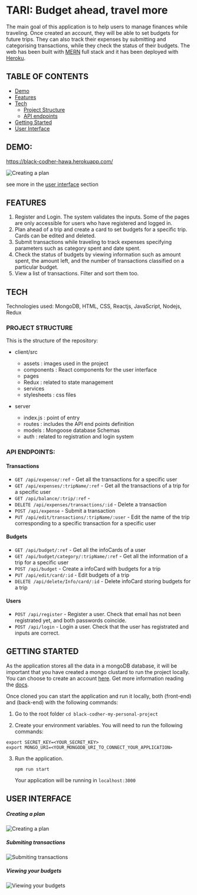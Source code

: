 # TARI: Budget ahead, travel more

The main goal of this application is to help users to manage finances while traveling. Once created an account, they will be able to set budgets for future trips. They can also track their expenses by submitting and categorising transactions, while they check the status of their budgets. The web has been built with [MERN](https://www.mongodb.com/mern-stack) full stack and it has been deployed with [Heroku](https://www.heroku.com/).

## TABLE OF CONTENTS

- [Demo](#Demo)
- [Features](#Features)
- [Tech](#Tech)
  - [Project Structure](#Project-Structure)
  - [API endpoints](#API-endpoints)
- [Getting Started](#Getting-Started)
- [User Interface](#User-Interface)

## DEMO:

https://black-codher-hawa.herokuapp.com/

![Creating a plan](https://github.com/hawa-bah/black-codher-my-personal-project/blob/main/client/src/assets/images-Readme/create-plan.gif)

see more in the [user interface](#User-Interface) section

## FEATURES

1. Register and Login. The system validates the inputs. Some of the pages are only accessible for users who have registered and logged in.
2. Plan ahead of a trip and create a card to set budgets for a specific trip. Cards can be edited and deleted.
3. Submit transactions while traveling to track expenses specifying parameters such as category spent and date spent.
4. Check the status of budgets by viewing information such as amount spent, the amount left, and the number of transactions classified on a particular budget.
5. View a list of transactions. Filter and sort them too.

## TECH

Technologies used: MongoDB, HTML, CSS, Reactjs, JavaScript, Nodejs, Redux

### PROJECT STRUCTURE

This is the structure of the repository:

- client/src

  - assets : images used in the project
  - components : React components for the user interface
  - pages
  - Redux : related to state management
  - services
  - stylesheets : css files

- server
  - index.js : point of entry
  - routes : includes the API end points definition
  - models : Mongoose database Schemas
  - auth : related to registration and login system

### API ENDPOINTS:

#### Transactions

- `GET /api/expense/:ref` - Get all the transactions for a specific user
- `GET /api/expenses/:tripName/:ref` - Get all the transactions of a trip for a specific user
- `GET /api/balance/:trip/:ref` -
- `DELETE /api/expenses/transactions/:id` - Delete a transaction
- `POST /api/expense` - Submit a transaction
- `PUT /api/edit/transactions/:tripName/:user` - Edit the name of the trip corresponding to a specific transaction for a specific user

#### Budgets

- `GET /api/budget/:ref` - Get all the infoCards of a user
- `GET /api/budget/category/:tripName/:ref` - Get all the information of a trip for a specific user
- `POST /api/budget` - Create a infoCard with budgets for a trip
- `PUT /api/edit/card/:id` - Edit budgets of a trip
- `DELETE /api/delete/Info/card/:id` - Delete infoCard storing budgets for a trip

#### Users

- `POST /api/register` - Register a user. Check that email has not been registrated yet, and both passwords coincide.
- `POST /api/login` - Login a user. Check that the user has registrated and inputs are correct.

## GETTING STARTED

As the application stores all the data in a mongoDB database, it will be important that you have created a mongo clustard to run the project locally. You can choose to create an account [here](https://account.mongodb.com/account/login?n=%2Fv2%2F5fc013e408c77a31a78ba7df&nextHash=%23clusters). Get more information reading the [docs](https://docs.mongodb.com/).

Once cloned you can start the application and run it locally, both (front-end) and (back-end) with the following commands:

1.  Go to the root folder
    `cd black-codher-my-personal-project`

2.  Create your environment variables. You will need to run the following commands:

```
export SECRET_KEY=<YOUR_SECRET_KEY>
export MONGO_URI=<YOUR_MONGODB_URI_TO_CONNECT_YOUR_APPLICATION>
```

3. Run the application.
   ```
   npm run start
   ```
   Your application will be running in `localhost:3000`

## USER INTERFACE

##### Creating a plan

![Creating a plan](https://github.com/hawa-bah/black-codher-my-personal-project/blob/main/client/src/assets/images-Readme/create-plan.gif)

##### Submiting transactions

![Submiting transactions](https://github.com/hawa-bah/black-codher-my-personal-project/blob/main/client/src/assets/images-Readme/using-transactions.gif)

##### Viewing your budgets

![Viewing your budgets](https://github.com/hawa-bah/black-codher-my-personal-project/blob/main/client/src/assets/images-Readme/view-budgets.gif)
